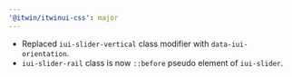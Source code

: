 ```yaml
---
'@itwin/itwinui-css': major
---
```


- Replaced `iui-slider-vertical` class modifier with `data-iui-orientation`.
- `iui-slider-rail` class is now `::before` pseudo element of `iui-slider`.
